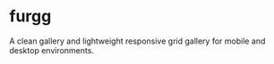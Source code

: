 furgg
=====

A clean gallery and lightweight responsive grid gallery for mobile and desktop environments.

